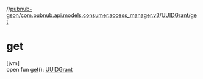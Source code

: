 //[pubnub-gson](../../../index.md)/[com.pubnub.api.models.consumer.access_manager.v3](../index.md)/[UUIDGrant](index.md)/[get](get.md)

# get

[jvm]\
open fun [get](get.md)(): [UUIDGrant](index.md)
